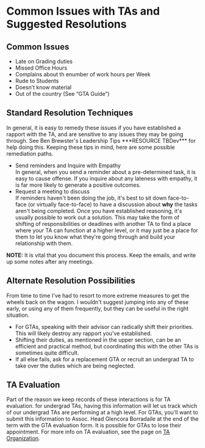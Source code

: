 # Common Issues with TAs and Suggested Resolutions

## Common Issues

- Late on Grading duties
- Missed Office Hours
- Complains about th enumber of work hours per Week
- Rude to Students
- Doesn’t know material
- Out of the country (See “GTA Guide”)

## Standard Resolution Techniques

In general, it is easy to remedy these issues if you have established a rapport with the TA, and are sensitive to any issues they may be going through. See Ben Brewster's Leadership Tips \*\*\*RESOURCE TBDev\*\*\* for help doing this.  Keeping these tips in mind, here are some possible remediation paths.

- Send reminders and Inquire with Empathy  
  In general, when you send a reminder about a pre-determined task, it is easy to cause offense. If you inquire about any lateness with empathy, it is far more likely to generate a positive outcomes.
- Request a meeting to discuss  
  If reminders haven't been doing the job, it's best to sit down face-to-face (or virtually face-to-face) to have a discussion about **why** the tasks aren't being completed.  Once you have established reasoning, it's usually possible to work out a solution.  This may take the form of shifting of responsibilities or deadlines with another TA to find a place where your TA can function at a higher level, or it may just be a place for them to let you know what they're going through and build your relationship with them.

**NOTE:** It is vital that you document this process.  Keep the emails, and write up some notes after any meetings.  

## Alternate Resolution Possibilities

From time to time I've had to resort to more extreme measures to get the wheels back on the wagon. I wouldn't suggest jumping into any of these early, or using any of them frequently, but they can be useful in the right situation.

- For GTAs, speaking with their advisor can radically shift their priorities. This will likely destroy any rapport you've established.
- Shifting their duties, as mentioned in the upper section, can be an efficient and practical method, but coordinating this with the other TAs is sometimes quite difficult.
- If all else fails, ask for a replacement GTA or recruit an undergrad TA to take over the duties which are being neglected.

## TA Evaluation

Part of the reason we keep records of these interactions is for TA evaluation. for undergrad TAs, having this information will let us track which of our undergrad TAs are performing at a high level.  For GTAs, you'll want to submit this information to Assoc. Head Glencora Borradaile at the end of the term with the GTA evaluation form.  It is possible for GTAs to lose their appointment. For more info on TA evaluation, see the page on [TA Organization](TAOrganization.html).
